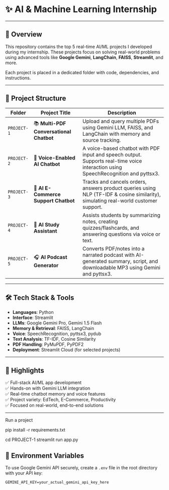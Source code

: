 # ✨ AI & Machine Learning Internship 
---

## 🚀 Overview

This repository contains the top 5 real-time AI/ML projects I developed during my internship. These projects focus on solving real-world problems using advanced tools like **Google Gemini**, **LangChain**, **FAISS**, **Streamlit**, and more.

Each project is placed in a dedicated folder with code, dependencies, and instructions.

---

## 📁 Project Structure

| Folder      | Project Title                            | Description |
|-------------|------------------------------------------|-------------|
| `PROJECT-1` | 📚 **Multi-PDF Conversational Chatbot**   | Upload and query multiple PDFs using Gemini LLM, FAISS, and LangChain with memory and source tracking. |
| `PROJECT-2` | 🎤 **Voice-Enabled AI Chatbot**           | A voice-based chatbot with PDF input and speech output. Supports real-time voice interaction using SpeechRecognition and pyttsx3. |
| `PROJECT-3` | 🛒 **AI E-Commerce Support Chatbot**      | Tracks and cancels orders, answers product queries using NLP (TF-IDF & cosine similarity), simulating real-world customer support. |
| `PROJECT-4` | 🧠 **AI Study Assistant**                 | Assists students by summarizing notes, creating quizzes/flashcards, and answering questions via voice or text. |
| `PROJECT-5` | 🎧 **AI Podcast Generator**               | Converts PDF/notes into a narrated podcast with AI-generated summary, script, and downloadable MP3 using Gemini and pyttsx3. |

---

## 🛠️ Tech Stack & Tools

- **Languages**: Python  
- **Interface**: Streamlit  
- **LLMs**: Google Gemini Pro, Gemini 1.5 Flash  
- **Memory & Retrieval**: FAISS, LangChain  
- **Voice**: SpeechRecognition, pyttsx3, pydub  
- **Text Analysis**: TF-IDF, Cosine Similarity  
- **PDF Handling**: PyMuPDF, PyPDF2  
- **Deployment**: Streamlit Cloud (for selected projects)

---

## 📌 Highlights

✅ Full-stack AI/ML app development  
✅ Hands-on with Gemini LLM integration  
✅ Real-time chatbot memory and voice features  
✅ Project variety: EdTech, E-Commerce, Productivity  
✅ Focused on real-world, end-to-end solutions  

---
Run a project 

pip install -r requirements.txt

cd PROJECT-1
streamlit run app.py


## 🔐 Environment Variables

To use Google Gemini API securely, create a `.env` file in the root directory with your API key:

```env
GEMINI_API_KEY=your_actual_gemini_api_key_here



